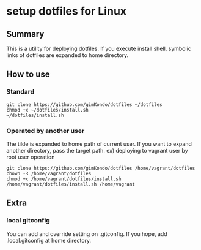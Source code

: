 # setup dotfiles for Linux
## Summary
This is a utility for deploying dotfiles.
If you execute install shell, symbolic links of dotfiles are expanded to home directory.

## How to use
### Standard
```
git clone https://github.com/gimKondo/dotfiles ~/dotfiles
chmod +x ~/dotfiles/install.sh
~/dotfiles/install.sh
```

### Operated by another user
The tilde is expanded to home path of current user.
If you want to expand another directory, pass the target path.
ex) deploying to vagrant user by root user operation

```
git clone https://github.com/gimKondo/dotfiles /home/vagrant/dotfiles
chown -R /home/vagrant/dotfiles
chmod +x /home/vagrant/dotfiles/install.sh
/home/vagrant/dotfiles/install.sh /home/vagrant
```

## Extra
### local gitconfig
You can add and override setting on .gitconfig.
If you hope, add .local.gitconfig at home directory.

